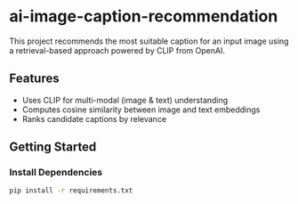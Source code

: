 # ai-image-caption-recommendation

This project recommends the most suitable caption for an input image using a retrieval-based approach powered by CLIP from OpenAI.

## Features
- Uses CLIP for multi-modal (image & text) understanding
- Computes cosine similarity between image and text embeddings
- Ranks candidate captions by relevance

## Getting Started

### Install Dependencies
```bash
pip install -r requirements.txt
